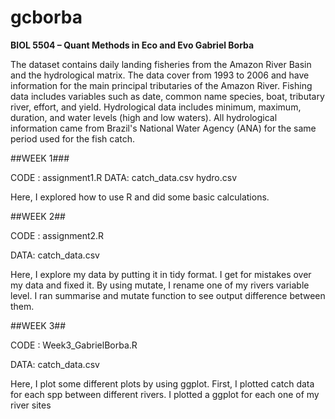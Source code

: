 # gcborba

**BIOL 5504 – Quant Methods in Eco and Evo
Gabriel Borba**

  The dataset contains daily landing fisheries from the Amazon River Basin and the hydrological matrix. The data cover from 1993 to 2006 and have information for the main principal tributaries of the Amazon River. Fishing data includes variables such as date, common name species, boat, tributary river, effort, and yield. Hydrological data includes minimum, maximum, duration, and water levels (high and low waters). All hydrological information came from Brazil's National Water Agency (ANA) for the same period used for the fish catch. 

##WEEK 1###

CODE : assignment1.R
DATA: catch_data.csv
      hydro.csv

Here, I explored how to use R and did some basic calculations.

##WEEK 2##

CODE : assignment2.R

DATA: catch_data.csv
      
Here, I explore my data by putting it in tidy format. I get for mistakes over my data and fixed it. By using mutate, I rename one of my rivers variable level. I ran summarise and mutate function to see output difference between them. 

##WEEK 3##

CODE : Week3_GabrielBorba.R

DATA: catch_data.csv
      
Here, I plot some different plots by using ggplot. First, I plotted catch data for each spp between different rivers. I plotted a ggplot for each one of my river sites 